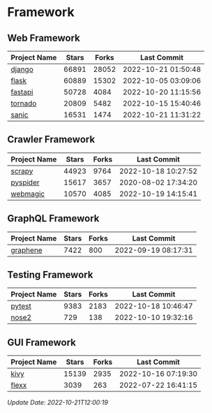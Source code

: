 # Framework

## Web Framework
| Project Name | Stars | Forks | Last Commit |
| ------------ | ----- | ----- | ----------- |
| [django](https://github.com/django/django) | 66891 | 28052 | 2022-10-21 01:50:48 |
| [flask](https://github.com/pallets/flask) | 60889 | 15302 | 2022-10-05 03:09:06 |
| [fastapi](https://github.com/tiangolo/fastapi) | 50728 | 4084 | 2022-10-20 11:15:56 |
| [tornado](https://github.com/tornadoweb/tornado) | 20809 | 5482 | 2022-10-15 15:40:46 |
| [sanic](https://github.com/sanic-org/sanic) | 16531 | 1474 | 2022-10-21 11:31:22 |

## Crawler Framework
| Project Name | Stars | Forks | Last Commit |
| ------------ | ----- | ----- | ----------- |
| [scrapy](https://github.com/scrapy/scrapy) | 44923 | 9764 | 2022-10-18 10:27:52 |
| [pyspider](https://github.com/binux/pyspider) | 15617 | 3657 | 2020-08-02 17:34:20 |
| [webmagic](https://github.com/code4craft/webmagic) | 10570 | 4085 | 2022-10-19 14:15:41 |

## GraphQL Framework
| Project Name | Stars | Forks | Last Commit |
| ------------ | ----- | ----- | ----------- |
| [graphene](https://github.com/graphql-python/graphene) | 7422 | 800 | 2022-09-19 08:17:31 |

## Testing Framework
| Project Name | Stars | Forks | Last Commit |
| ------------ | ----- | ----- | ----------- |
| [pytest](https://github.com/pytest-dev/pytest) | 9383 | 2183 | 2022-10-18 10:46:47 |
| [nose2](https://github.com/nose-devs/nose2) | 729 | 138 | 2022-10-10 19:32:16 |

## GUI Framework
| Project Name | Stars | Forks | Last Commit |
| ------------ | ----- | ----- | ----------- |
| [kivy](https://github.com/kivy/kivy) | 15139 | 2935 | 2022-10-16 07:19:30 |
| [flexx](https://github.com/flexxui/flexx) | 3039 | 263 | 2022-07-22 16:41:15 |

*Update Date: 2022-10-21T12:00:19*